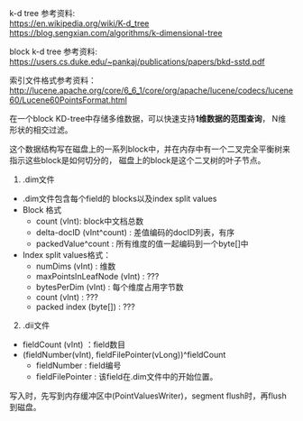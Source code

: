 k-d tree 参考资料:   
https://en.wikipedia.org/wiki/K-d_tree  
https://blog.sengxian.com/algorithms/k-dimensional-tree   

block k-d tree 参考资料:  
https://users.cs.duke.edu/~pankaj/publications/papers/bkd-sstd.pdf

索引文件格式参考资料：   
http://lucene.apache.org/core/6_6_1/core/org/apache/lucene/codecs/lucene60/Lucene60PointsFormat.html

在一个block KD-tree中存储多维数据，可以快速支持**1维数据的范围查询**， N维形状的相交过滤。

这个数据结构写在磁盘上的一系列block中，并在内存中有一个二叉完全平衡树来指示这些block是如何切分的，
磁盘上的block是这个二叉树的叶子节点。 

1. .dim文件
- .dim文件包含每个field的 blocks以及index split values 
- Block 格式
    - count (vInt): block中文档总数
    - delta-docID (vInt^count) : 差值编码的docID列表，有序
    - packedValue^count : 所有维度的值一起编码到一个byte[]中
- Index split values格式： 
    - numDims (vInt) : 维数
    - maxPointsInLeafNode (vInt) : ??? 
    - bytesPerDim (vInt) : 每个维度占用字节数
    - count (vInt) : ???
    - packed index (byte[]) : ???

2. .dii文件
- fieldCount (vInt) ：field数目
- (fieldNumber(vInt), fieldFilePointer(vLong))^fieldCount 
    - fieldNumber : field编号
    - fieldFilePointer : 该field在.dim文件中的开始位置。
    
写入时，先写到内存缓冲区中(PointValuesWriter)，segment flush时，再flush到磁盘。  
    